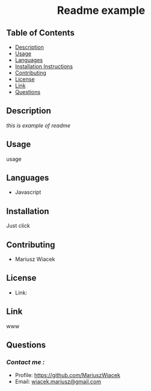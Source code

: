 
  # <p align="center">Readme example</p>
  ## Table of Contents
  * [Description](#description)
  * [Usage](#usage)
  * [Languages](#languages)
  * [Installation Instructions](#installation)
  * [Contributing](#contributing)
  * [License](#license)
  * [Link](#link)
  * [Questions](#questions)
  ## Description
  *this is example of readme*
  ## Usage
  usage
  ## Languages
  * Javascript
  ## Installation
  Just click 
  ## Contributing
  * Mariusz Wiacek
  ## License
   
  * Link: 
  ## Link
  www
  ## Questions
  ### *Contact me :*
  * Profile: https://github.com/MariuszWiacek
  * Email: wiacek.mariusz@gmail.com 